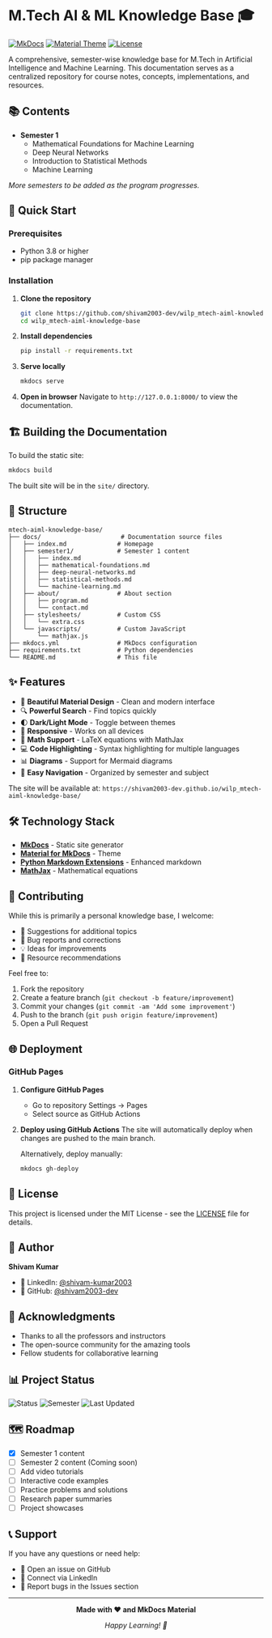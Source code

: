 # M.Tech AI & ML Knowledge Base 🎓

[![MkDocs](https://img.shields.io/badge/MkDocs-526CFE?style=for-the-badge&logo=MaterialForMkDocs&logoColor=white)](https://www.mkdocs.org/)
[![Material Theme](https://img.shields.io/badge/Material-for%20MkDocs-blue?style=for-the-badge)](https://squidfunk.github.io/mkdocs-material/)
[![License](https://img.shields.io/badge/License-MIT-green?style=for-the-badge)](LICENSE)

A comprehensive, semester-wise knowledge base for M.Tech in Artificial Intelligence and Machine Learning. This documentation serves as a centralized repository for course notes, concepts, implementations, and resources.

## 📚 Contents

- **Semester 1**
  - Mathematical Foundations for Machine Learning
  - Deep Neural Networks
  - Introduction to Statistical Methods
  - Machine Learning

*More semesters to be added as the program progresses.*

## 🚀 Quick Start

### Prerequisites

- Python 3.8 or higher
- pip package manager

### Installation

1. **Clone the repository**
   ```bash
   git clone https://github.com/shivam2003-dev/wilp_mtech-aiml-knowledge-base.git
   cd wilp_mtech-aiml-knowledge-base
   ```

2. **Install dependencies**
   ```bash
   pip install -r requirements.txt
   ```

3. **Serve locally**
   ```bash
   mkdocs serve
   ```

4. **Open in browser**
   Navigate to `http://127.0.0.1:8000/` to view the documentation.

## 🏗️ Building the Documentation

To build the static site:

```bash
mkdocs build
```

The built site will be in the `site/` directory.

## 📖 Structure

```
mtech-aiml-knowledge-base/
├── docs/                      # Documentation source files
│   ├── index.md              # Homepage
│   ├── semester1/            # Semester 1 content
│   │   ├── index.md
│   │   ├── mathematical-foundations.md
│   │   ├── deep-neural-networks.md
│   │   ├── statistical-methods.md
│   │   └── machine-learning.md
│   ├── about/                # About section
│   │   ├── program.md
│   │   └── contact.md
│   ├── stylesheets/          # Custom CSS
│   │   └── extra.css
│   └── javascripts/          # Custom JavaScript
│       └── mathjax.js
├── mkdocs.yml                # MkDocs configuration
├── requirements.txt          # Python dependencies
└── README.md                 # This file
```

## ✨ Features

- 🎨 **Beautiful Material Design** - Clean and modern interface
- 🔍 **Powerful Search** - Find topics quickly
- 🌓 **Dark/Light Mode** - Toggle between themes
- 📱 **Responsive** - Works on all devices
- 🧮 **Math Support** - LaTeX equations with MathJax
- 💻 **Code Highlighting** - Syntax highlighting for multiple languages
- 📊 **Diagrams** - Support for Mermaid diagrams
- 🔗 **Easy Navigation** - Organized by semester and subject

The site will be available at: `https://shivam2003-dev.github.io/wilp_mtech-aiml-knowledge-base/`

## 🛠️ Technology Stack

- **[MkDocs](https://www.mkdocs.org/)** - Static site generator
- **[Material for MkDocs](https://squidfunk.github.io/mkdocs-material/)** - Theme
- **[Python Markdown Extensions](https://facelessuser.github.io/pymdown-extensions/)** - Enhanced markdown
- **[MathJax](https://www.mathjax.org/)** - Mathematical equations

## 📝 Contributing

While this is primarily a personal knowledge base, I welcome:

- 📖 Suggestions for additional topics
- 🐛 Bug reports and corrections
- 💡 Ideas for improvements
- 🔗 Resource recommendations

Feel free to:
1. Fork the repository
2. Create a feature branch (`git checkout -b feature/improvement`)
3. Commit your changes (`git commit -am 'Add some improvement'`)
4. Push to the branch (`git push origin feature/improvement`)
5. Open a Pull Request

## 🌐 Deployment

### GitHub Pages

1. **Configure GitHub Pages**
   - Go to repository Settings → Pages
   - Select source as GitHub Actions

2. **Deploy using GitHub Actions**
   The site will automatically deploy when changes are pushed to the main branch.

   Alternatively, deploy manually:
   ```bash
   mkdocs gh-deploy
   ```

## 📄 License

This project is licensed under the MIT License - see the [LICENSE](LICENSE) file for details.

## 👤 Author

**Shivam Kumar**

- 💼 LinkedIn: [@shivam-kumar2003](https://www.linkedin.com/in/shivam-kumar2003/)
- 🐙 GitHub: [@shivam2003-dev](https://github.com/shivam2003-dev)

## 🙏 Acknowledgments

- Thanks to all the professors and instructors
- The open-source community for the amazing tools
- Fellow students for collaborative learning

## 📊 Project Status

![Status](https://img.shields.io/badge/Status-Active-success?style=flat-square)
![Semester](https://img.shields.io/badge/Semester-1-blue?style=flat-square)
![Last Updated](https://img.shields.io/badge/Last%20Updated-October%202025-orange?style=flat-square)

## 🗺️ Roadmap

- [x] Semester 1 content
- [ ] Semester 2 content (Coming soon)
- [ ] Add video tutorials
- [ ] Interactive code examples
- [ ] Practice problems and solutions
- [ ] Research paper summaries
- [ ] Project showcases

## 📞 Support

If you have any questions or need help:

- 📧 Open an issue on GitHub
- 💬 Connect via LinkedIn
- 🐛 Report bugs in the Issues section

---

<div align="center">
  <p><strong>Made with ❤️ and MkDocs Material</strong></p>
  <p><em>Happy Learning! 🚀</em></p>
</div>
